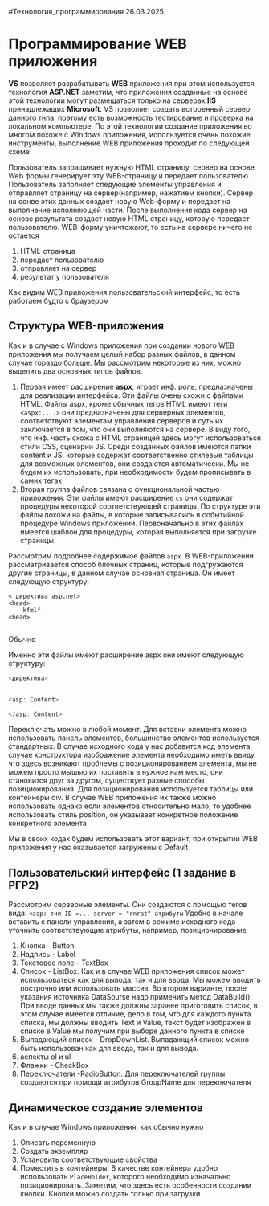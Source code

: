 #Технология_программирования 
26.03.2025
# Программирование WEB приложения
**VS** позволяет разрабатывать **WEB** приложения при этом используется технология **ASP.NET** заметим, что приложения созданные на основе этой технологии могут размещаться только на серверах **IIS** принадлежащих **Microsoft**. VS позволяет создать встроенный сервер данного типа, поэтому есть возможность тестирование и проверка на локальном компьютере. По этой технологии создание приложения во многом похоже с Windows приложения, используется очень похожие инструменты, выполнение WEB приложения проходит по следующей схеме

Пользователь запрашивает нужную HTML страницу, сервер на основе Web формы генерирует эту WEB-страницу и передает пользователю. Пользователь заполняет следующие элементы управления и отправляет страницу на сервер(например, нажатием кнопки). Сервер на сонве этих данных создает новую Web-форму и передает на выполнение исполняющей части. После выполнения кода сервер на основе результата создает новую HTML страницу, которую передает  пользователю. WEB-форму уничтожают, то есть на сервере ничего не остается 
1) HTML-страница
2) передает пользователю
3) отправляет на сервер
4) результат у пользователя 

Как видим WEB приложения пользовательский интерфейс, то есть работаем будто с браузером

## Структура WEB-приложения
Как и в случае с Windows приложения при создании нового WEB приложения мы получаем целый набор разных файлов, в данном случае гораздо больше. Мы рассмотрим некоторые из них, можно выделить два основных типов файлов.
1) Первая имеет расширение **aspx**, играет инф. роль, предназначены для реализации интерфейса. Эти файлы очень схожи с файлами HTML. Файлы aspx, кроме обычных тегов HTML имеют теги `<aspx:....>` они предназначены для серверных элементов, соответствуют элементам управления серверов и суть их заключается в том, что они выполняются на сервере. В виду того, что инф. часть схожа с HTML страницей здесь могут использоваться стили CSS, сценарии JS. Среди созданных файлов имеются папки content и JS, которые содержат соответственно стилевые таблицы для возможных элементов, они создаются автоматически. Мы не будем их использовать, при необходимости будем прописывать в самих тегах
2) Вторая группа файлов связана с функциональной частью приложения. Эти файлы имеют расширение `cs` они содержат процедуры некоторой соответствующей страницы. По структуре эти файлы похожи на файлы, в которые записывались в событийной процедуре  Windows приложений. Первоначально в этих файлах имеется шаблон для процедуры, которая выполняется при загрузке страницы

Рассмотрим подробнее содержимое файлов  `aspx`. В WEB-приложении рассматривается способ блочных страниц, которые подгружаются другие страницы, в данном случае основная страница. Он имеет следующую структуру:
```с#
< директива asp.net>
<head>
	kfmlf
<head>


```
Обычно 

Именно эти файлы имеют расширение aspx они имеют следующую структуру:
```c#
<директива>


<asp: Content>

</asp: Content>
```
Переключать можно в любой момент. Для вставки элемента можно использовать панель элементов, большинство элементов используется стандартных. В случае исходного кода у нас добавится код элемента, случае конструктора изображение элемента необходимо иметь ввиду, что здесь возникают проблемы с позиционированием элемента, мы не можем просто мышью их поставить в нужное нам место, они становится друг за другом, существует разные способы позиционирования. Для позиционирования используется таблицы или контейнеры div. В случае WEB приложения их также можно использовать однако если элементов относительно мало, то удобнее использовать стиль position, он указывает конкретное положение конкретного элемента 

Мы в своих кодах будем использовать этот вариант, при открытии WEB приложения у нас оказывается загружены с Default 

## Пользовательский интерфейс (1 задание в РГР2)
Рассмотрим серверные элементы. Они создаются с помощью тегов вида:
`<asp: тип ID =... server = "rnrat" атрибуты`
Удобно в начале вставить с панели управления, а затем в режиме исходного кода уточнить соответствующие атрибуты, например, позиционирование

1)  Кнопка - Button
2) Надпись - Label
3) Текстовое поле - TextBox
4) Список - ListBox. Как и в случае WEB приложения список может использоваться как для вывода, так и для ввода. Мы можем вводить построчно или использовать массив. Во втором варианте, после указания источника DataSourse надо применить метод DataBuild(). При вводе данных мы также должны заранее приготовить список, в этом случае имеется отличие, дело в том, что для каждого пункта списка, мы должны вводить Text и Value, текст будет изображен в списке в Value мы получим при выборе данного пункта в списке
5) Выпадающий список - DropDownList. Выпадающий список можно быть использован как для ввода, так и для вывода. 
6) аспекты ol и ul
7) Флажки - CheckBox
8)  Переключатели -RadioButton. Для переключателей группы создаются при помощи атрибутов GroupName для переключателя 

## Динамическое создание элементов 
Как и в случае Windows приложения, как обычно нужно 
1) Описать переменную
2) Создать экземпляр 
3) Установить соответствующие свойства 
4) Поместить в контейнеры. В качестве контейнера удобно использовать `PlaceHolder`, которого необходимо изначально позиционировать. Заметим, что здесь есть особенности создании кнопки. Кнопки можно создать только при загрузки 